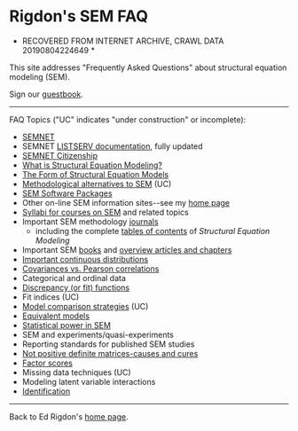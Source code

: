  Rigdon's SEM FAQ
===================

* RECOVERED FROM INTERNET ARCHIVE, CRAWL DATA 20190804224649 *

This site addresses "Frequently Asked Questions" about structural equation modeling (SEM).

Sign our [guestbook](https://web.archive.org/web/20190804224649/http://www.gsu.edu/~mkteer/semguest.html).

* * * * *

FAQ Topics ("UC" indicates "under construction" or incomplete):

-   [SEMNET](https://web.archive.org/web/20190804224649/http://www.gsu.edu/~mkteer/semnet.html)
-   SEMNET [LISTSERV documentation](https://web.archive.org/web/20190804224649/http://bama.ua.edu/cgi-bin/wa), fully updated
-   [SEMNET Citizenship](https://web.archive.org/web/20190804224649/http://www.gsu.edu/~mkteer/citizen.html)
-   [What is Structural Equation Modeling?](https://web.archive.org/web/20190804224649/http://www.gsu.edu/~mkteer/sem.html)
-   [The Form of Structural Equation Models](https://web.archive.org/web/20190804224649/http://www.gsu.edu/~mkteer/sem2.html)
-   [Methodological alternatives to SEM](https://web.archive.org/web/20190804224649/http://www.gsu.edu/~mkteer/relmeth.html) (UC)
-   [SEM Software Packages](https://web.archive.org/web/20190804224649/http://www.gsu.edu/~mkteer/software.html)
-   Other on-line SEM information sites--see my [home page](https://web.archive.org/web/20190804224649/http://www.gsu.edu/~mkteer/)
-   [Syllabi for courses on SEM](https://web.archive.org/web/20190804224649/http://www.gsu.edu/~mkteer/semsyl.html) and related topics
-   Important SEM methodology [journals](https://web.archive.org/web/20190804224649/http://www.gsu.edu/~mkteer/journals.html)
    -   including the complete [tables of contents](https://web.archive.org/web/20190804224649/http://www.gsu.edu/~mkteer/semcont.html) of *Structural Equation Modeling*
-   Important SEM [books](https://web.archive.org/web/20190804224649/http://www.gsu.edu/~mkteer/bookfaq.html) and [overview articles and chapters](https://web.archive.org/web/20190804224649/http://www.gsu.edu/~mkteer/semartic.html)
-   [Important continuous distributions](https://web.archive.org/web/20190804224649/http://www.gsu.edu/~mkteer/continuo.html)
-   [Covariances vs. Pearson correlations](https://web.archive.org/web/20190804224649/http://www.gsu.edu/~mkteer/covcorr.html)
-   Categorical and ordinal data
-   [Discrepancy (or fit) functions](https://web.archive.org/web/20190804224649/http://www.gsu.edu/~mkteer/discrep.html)
-   Fit indices (UC)
-   [Model comparison strategies](https://web.archive.org/web/20190804224649/http://www.gsu.edu/~mkteer/nested.html) (UC)
-   [Equivalent models](https://web.archive.org/web/20190804224649/http://www.gsu.edu/~mkteer/equival.html)
-   [Statistical power in SEM](https://web.archive.org/web/20190804224649/http://www.gsu.edu/~mkteer/power.html)
-   SEM and experiments/quasi-experiments
-   Reporting standards for published SEM studies
-   [Not positive definite matrices-causes and cures](https://web.archive.org/web/20190804224649/http://www.gsu.edu/~mkteer/npdmatri.html)
-   [Factor scores](https://web.archive.org/web/20190804224649/http://www.gsu.edu/~mkteer/facscore.html)
-   Missing data techniques (UC)
-   Modeling latent variable interactions
-   [Identification](https://web.archive.org/web/20190804224649/http://www.gsu.edu/~mkteer/identifi.html)

* * * * *

Back to Ed Rigdon's [home page](https://web.archive.org/web/20190804224649/http://www.gsu.edu/~mkteer/index.html).


